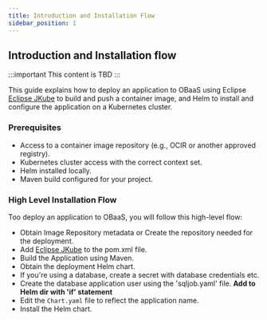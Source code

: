 ```yaml
---
title: Introduction and Installation Flow
sidebar_position: 1
---
```

## Introduction and Installation flow

:::important
This content is TBD
:::

This guide explains how to deploy an application to OBaaS using Eclipse [Eclipse JKube](https://eclipse.dev/jkube/) to build and push a container image, and Helm to install and configure the application on a Kubernetes cluster.

### Prerequisites

- Access to a container image repository (e.g., OCIR or another approved registry).
- Kubernetes cluster access with the correct context set.
- Helm installed locally.
- Maven build configured for your project.

### High Level Installation Flow

Too deploy an application to OBaaS, you will follow this high-level flow:

- Obtain Image Repository metadata or Create the repository needed for the deployment.
- Add [Eclipse JKube](https://eclipse.dev/jkube/) to the pom.xml file.
- Build the Application using Maven.
- Obtain the deployment Helm chart.
- If you're using a database, create a secret with database credentials etc.
- Create the database application user using the 'sqljob.yaml' file. **Add to Helm dir with 'if' statement**
- Edit the `Chart.yaml` file to reflect the application name.
- Install the Helm chart.
